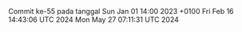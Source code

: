 Commit ke-55 pada tanggal Sun Jan 01 14:00 2023 +0100
Fri Feb 16 14:43:06 UTC 2024
Mon May 27 07:11:31 UTC 2024
